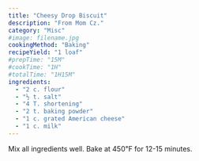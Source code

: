 ```yaml
---
title: "Cheesy Drop Biscuit"
description: "From Mom Cz."
category: "Misc"
#image: filename.jpg
cookingMethod: "Baking"
recipeYield: "1 loaf"
#prepTime: "15M"
#cookTime: "1H"
#totalTime: "1H15M"
ingredients:
  - "2 c. flour"
  - "½ t. salt"
  - "4 T. shortening"
  - "2 t. baking powder"
  - "1 c. grated American cheese"
  - "1 c. milk"
---
```


Mix all ingredients well. Bake at 450℉ for 12-15 minutes.
